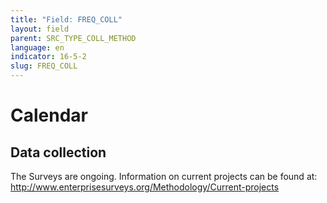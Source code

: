```yaml
---
title: "Field: FREQ_COLL"
layout: field
parent: SRC_TYPE_COLL_METHOD
language: en
indicator: 16-5-2
slug: FREQ_COLL
---
```

# Calendar

## Data collection

The Surveys are ongoing. Information on current projects can be found at: http://www.enterprisesurveys.org/Methodology/Current-projects